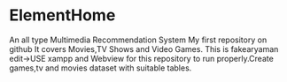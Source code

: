 # ElementHome
An all type Multimedia Recommendation System
My first repository on github
It covers Movies,TV Shows and Video Games.
This is fakearyaman edit->USE xampp and Webview for this repository to run properly.Create games,tv and movies dataset with suitable tables.
